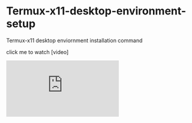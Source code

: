# Termux-x11-desktop-environment-setup
Termux-x11 desktop enviornment installation command

click me to watch [video]

[![Watch the video](https://img.youtu.be/vi/VN6u6wJNvbQ/maxresdefualt.img)](https://youtu.be/VN6u6wJNvbQ)
